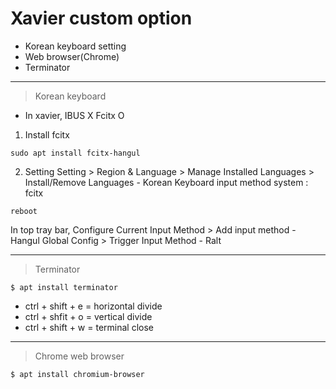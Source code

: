 # Xavier custom option
- Korean keyboard setting
- Web browser(Chrome)
- Terminator

---

> Korean keyboard
+ In xavier, IBUS X Fcitx O

1. Install fcitx
```
sudo apt install fcitx-hangul
```

2. Setting
Setting > Region & Language > Manage Installed Languages > Install/Remove Languages - Korean
Keyboard input method system : fcitx
```
reboot
```
In top tray bar, Configure Current Input Method > Add input method - Hangul
Global Config > Trigger Input Method - Ralt

---
> Terminator
```
$ apt install terminator
```
- ctrl + shift + e = horizontal divide
- ctrl + shfit + o = vertical divide
- ctrl + shift + w = terminal close

---
> Chrome web browser
```
$ apt install chromium-browser
```
